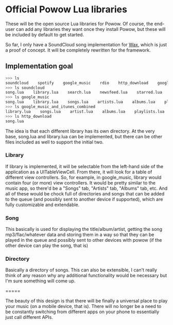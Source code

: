 # Official Powow Lua libraries

These will be the open source Lua libraries for Powow. Of course, the end-user can add any libraries they want once they
install Powow, but these will be included by default to get started.

So far, I only have a SoundCloud song implementation for
[Wax](/probablycorey/wax), which is just a proof of concept. It will be completely rewritten for the framework.

## Implementation goal

```bash
>>> ls
soundcloud    spotify    google_music    rdio    http_download    google_music_and_itunes_combined
>>> ls soundcloud
song.lua    library.lua    search.lua    newsfeed.lua    starred.lua    sets.lua
>>> ls google_music
song.lua    library.lua    songs.lua    artists.lua    albums.lua    playlists.lua
>>> ls google_music_and_itunes_combined
library.lua    songs.lua    artist.lua    albums.lua    playlists.lua
>>> ls http_download
song.lua
```

The idea is that each different library has its own directory. At the very base, song.lua and library.lua can be implemented,
but there can be other files included as well to support the initial two.

### Library

If library is implemented, it will be selectable from the left-hand side of the application as a UITableViewCell. From there, it will look for a table
of different view controllers. So, for example, in google_music, library would contain four (or more) view controllers. It
would be pretty similar to the music app, so there'd be a "Songs" tab, "Artists" tab, "Albums" tab, etc. And all of these
would be chock full of directories and songs that can be added to the queue (and possibly sent to another device if supported),
which are fully customizable and extendable.

### Song

This basically is used for displaying the title/album/artist, getting the song mp3/flac/whatever data and storing them in a way so that
they can be played in the queue and possibly sent to other devices with powow (if the other device can play the song, that is)

### Directory

Basically a directory of songs. This can also be extensible, I can't really think of any reason why any additional functionality
would be necessary but I'm sure something will come up.

=====

The beauty of this design is that there will be finally a universal place to play your music (on a mobile device, that is). There will
no longer be a need to be constantly switching from different apps on your phone to essentially just call different APIs.
